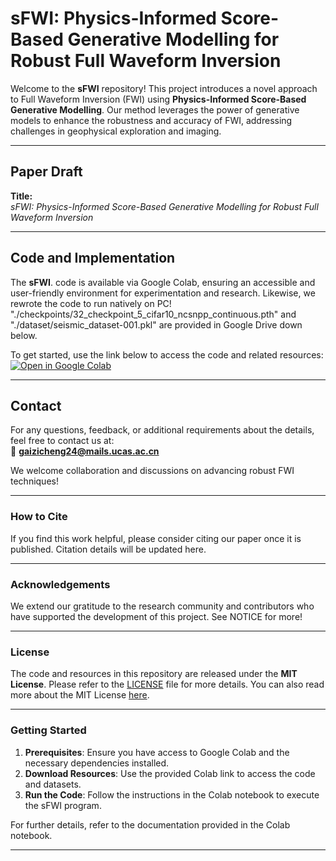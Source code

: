 # **sFWI: Physics-Informed Score-Based Generative Modelling for Robust Full Waveform Inversion**

Welcome to the **sFWI** repository! This project introduces a novel approach to Full Waveform Inversion (FWI) using **Physics-Informed Score-Based Generative Modelling**. Our method leverages the power of generative models to enhance the robustness and accuracy of FWI, addressing challenges in geophysical exploration and imaging.

---

## **Paper Draft**
**Title:**  
*sFWI: Physics-Informed Score-Based Generative Modelling for Robust Full Waveform Inversion*

---

## **Code and Implementation**
The **sFWI**. code is available via Google Colab, ensuring an accessible and user-friendly environment for experimentation and research. Likewise, we rewrote the code to run natively on PC! "./checkpoints/32_checkpoint_5_cifar10_ncsnpp_continuous.pth" and "./dataset/seismic_dataset-001.pkl" are provided in Google Drive down below.

To get started, use the link below to access the code and related resources:  
[![Open in Google Colab](https://colab.research.google.com/assets/colab-badge.svg)](https://drive.google.com/drive/folders/179iySwfYDSeubwMTJoDpTZ6A_W02vZXx?usp=sharing)

---

## **Contact**
For any questions, feedback, or additional requirements about the details, feel free to contact us at:  
📧 **gaizicheng24@mails.ucas.ac.cn**

We welcome collaboration and discussions on advancing robust FWI techniques!

---

### **How to Cite**
If you find this work helpful, please consider citing our paper once it is published. Citation details will be updated here.

---

### **Acknowledgements**
We extend our gratitude to the research community and contributors who have supported the development of this project. See NOTICE for more!

---

### License
The code and resources in this repository are released under the **MIT License**. Please refer to the [LICENSE](LICENSE) file for more details. You can also read more about the MIT License [here](https://opensource.org/licenses/MIT).

---

### **Getting Started**
1. **Prerequisites**: Ensure you have access to Google Colab and the necessary dependencies installed.  
2. **Download Resources**: Use the provided Colab link to access the code and datasets.  
3. **Run the Code**: Follow the instructions in the Colab notebook to execute the sFWI program.  

For further details, refer to the documentation provided in the Colab notebook.

---


